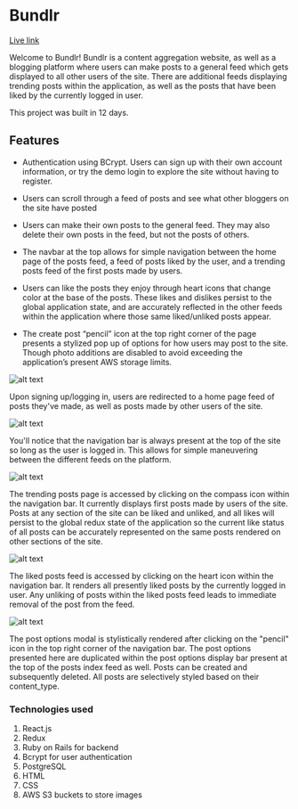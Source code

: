 # Bundlr

[Live link](https://bundlr-app-project.herokuapp.com/#/posts)

Welcome to Bundlr! Bundlr is a content aggregation website, as well as a blogging platform where users can make posts to a general feed which gets displayed to all other users of the site. There are additional feeds displaying trending posts within the application, as well as the posts that have been liked by the currently logged in user. 

This project was built in 12 days. 

## Features

- Authentication using BCrypt. Users can sign up with their own account information, or try the demo login to explore the site without having to register.

- Users can scroll through a feed of posts and see what other bloggers on the site have posted

- Users can make their own posts to the general feed. They may also delete their own posts in the feed, but not the posts of others. 

- The navbar at the top allows for simple navigation between the home page of the posts feed, a feed of posts liked by the user, and a trending posts feed of the first posts made by users. 

- Users can like the posts they enjoy through heart icons that change color at the base of the posts. These likes and dislikes persist to the global application state, and are accurately reflected in the other feeds within the application where those same liked/unliked posts appear. 

- The create post “pencil” icon at the top right corner of the page presents a stylized pop up of options for how users may post to the site. Though photo additions are disabled to avoid exceeding the application’s present AWS storage limits. 

![alt text](https://raw.githubusercontent.com/WarnerMichaelJ/Bundlr-Final-Project/master/app/assets/images/Bundlr%20Splash%20Page.png "Splash Page")

Upon signing up/logging in, users are redirected to a home page feed of posts they've made, as well as posts made by other users of the site. 

![alt text](https://raw.githubusercontent.com/WarnerMichaelJ/Bundlr-Final-Project/master/app/assets/images/Home%20Page%20Posts%20Feed%20.png "Home Page Posts Feed")

You'll notice that the navigation bar is always present at the top of the site so long as the user is logged in. This allows for simple maneuvering between the different feeds on the platform. 


![alt text](https://raw.githubusercontent.com/WarnerMichaelJ/Bundlr-Final-Project/master/app/assets/images/Trending%20Posts%20Page.png "Trending Posts Feed")

The trending posts page is accessed by clicking on the compass icon within the navigation bar. It currently displays first posts made by users of the site. Posts at any section of the site can be liked and unliked, and all likes will persist to the global redux state of the application so the current like status of all posts can be accurately represented on the same posts rendered on other sections of the site. 


![alt text](https://raw.githubusercontent.com/WarnerMichaelJ/Bundlr-Final-Project/master/app/assets/images/Liked%20Posts%20Feed.png "Liked Posts Feed")

The liked posts feed is accessed by clicking on the heart icon within the navigation bar. It renders all presently liked posts by the currently logged in user. Any unliking of posts within the liked posts feed leads to immediate removal of the post from the feed. 


![alt text](https://raw.githubusercontent.com/WarnerMichaelJ/Bundlr-Final-Project/master/app/assets/images/Post%20Options%20.png "Post Options Modal popup")

The post options modal is stylistically rendered after clicking on the "pencil" icon in the top right corner of the navigation bar. The post options presented here are duplicated within the post options display bar present at the top of the posts index feed as well. Posts can be created and subsequently deleted. All posts are selectively styled based on their content_type. 


### Technologies used
 1.	React.js
 2. Redux
 3.	Ruby on Rails for backend
 4. Bcrypt for user authentication
 5.	PostgreSQL
 6.	HTML
 7.	CSS
 8. AWS S3 buckets to store images 

